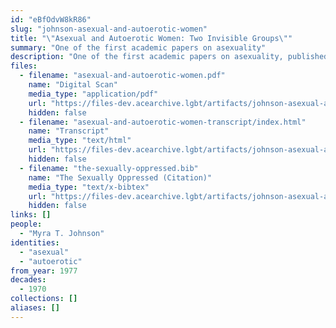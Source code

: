 ```yaml
---
id: "eBfOdvW8kR86"
slug: "johnson-asexual-and-autoerotic-women"
title: "\"Asexual and Autoerotic Women: Two Invisible Groups\""
summary: "One of the first academic papers on asexuality"
description: "One of the first academic papers on asexuality, published as part of the book *The Sexually Oppressed*"
files:
  - filename: "asexual-and-autoerotic-women.pdf"
    name: "Digital Scan"
    media_type: "application/pdf"
    url: "https://files-dev.acearchive.lgbt/artifacts/johnson-asexual-and-autoerotic-women/asexual-and-autoerotic-women.pdf"
    hidden: false
  - filename: "asexual-and-autoerotic-women-transcript/index.html"
    name: "Transcript"
    media_type: "text/html"
    url: "https://files-dev.acearchive.lgbt/artifacts/johnson-asexual-and-autoerotic-women/asexual-and-autoerotic-women-transcript/index.html"
    hidden: false
  - filename: "the-sexually-oppressed.bib"
    name: "The Sexually Oppressed (Citation)"
    media_type: "text/x-bibtex"
    url: "https://files-dev.acearchive.lgbt/artifacts/johnson-asexual-and-autoerotic-women/the-sexually-oppressed.bib"
    hidden: false
links: []
people:
  - "Myra T. Johnson"
identities:
  - "asexual"
  - "autoerotic"
from_year: 1977
decades:
  - 1970
collections: []
aliases: []
---
```

